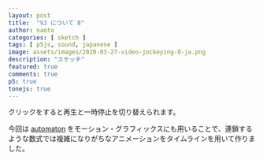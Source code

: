 ```yaml
---
layout: post
title:  "VJ について 8"
author: naoto
categories: [ sketch ]
tags: [ p5js, sound, japanese ]
image: assets/images/2020-03-27-video-jockeying-8-ja.png
description: "スケッチ"
featured: true
comments: true
p5: true
tonejs: true
---
```


クリックをすると再生と一時停止を切り替えられます。

<div id = "p5sketch">
  <!-- p5 instance will be created here -->
</div>

今回は [automaton](https://github.com/FMS-Cat/automaton) をモーション・グラフィックスにも用いることで、連鎖するような数式では複雑になりがちなアニメーションをタイムラインを用いて作りました。

<script src="{{ site.baseurl }}/assets/js/automaton.js"></script>
<script>
// Naoto Hieda
// https://creativecommons.org/licenses/by-sa/3.0/

// https://gist.github.com/gre/1650294/
EasingFunctions = {
  // no easing, no acceleration
  linear: function (t) { return t },
  // accelerating from zero velocity
  easeInQuad: function (t) { return t * t },
  // decelerating to zero velocity
  easeOutQuad: function (t) { return t * (2 - t) },
  // acceleration until halfway, then deceleration
  easeInOutQuad: function (t) { return t < .5 ? 2 * t * t : -1 + (4 - 2 * t) * t },
  // accelerating from zero velocity 
  easeInCubic: function (t) { return t * t * t },
  // decelerating to zero velocity 
  easeOutCubic: function (t) { return (--t) * t * t + 1 },
  // acceleration until halfway, then deceleration 
  easeInOutCubic: function (t) { return t < .5 ? 4 * t * t * t : (t - 1) * (2 * t - 2) * (2 * t - 2) + 1 },
  // accelerating from zero velocity 
  easeInQuart: function (t) { return t * t * t * t },
  // decelerating to zero velocity 
  easeOutQuart: function (t) { return 1 - (--t) * t * t * t },
  // acceleration until halfway, then deceleration
  easeInOutQuart: function (t) { return t < .5 ? 8 * t * t * t * t : 1 - 8 * (--t) * t * t * t },
  // accelerating from zero velocity
  easeInQuint: function (t) { return t * t * t * t * t },
  // decelerating to zero velocity
  easeOutQuint: function (t) { return 1 + (--t) * t * t * t * t },
  // acceleration until halfway, then deceleration
  easeInOutQuint: function (t) { return t < .5 ? 16 * t * t * t * t * t : 1 + 16 * (--t) * t * t * t * t },
}

class ColorScheme {
  constructor(colorString) {
    this.colors = []; {
      let cc = colorString.split("/");
      let cs = cc[cc.length - 1].split("-");
      for (let i in cs) {
        let col = "#" + cs[i].substring(0, 6);
        this.colors.push(col);
      }
      this.offset = 0;
    }
  }
  get(i) {
    return this.colors[(i + this.offset) % this.colors.length];
  }

}

const colorSchemes = [
  new ColorScheme("https://coolors.co/564138-2e86ab-f6f5ae-f5f749-f24236"),
];

const width = 400;
const height = 400;
const bpm = 80 * 4;

class Ticker {
  constructor() {
    this.lastT = 0;
    this.f = bpm / 60;
    this.tickCount = 0;
    this.tickAmount = 4 * 4;
    this.callbacks = [];
  }
  on(condition, callback) {
    this.callbacks.push({ condition, callback });
  }
  start() {
    if (this.handle == undefined) {
      this.lastT = Date.now();
      this.handle = setInterval(() => {
        this.update();
      }, 10);
    }
  }
  update() {
    let t = Date.now() * 0.001;
    if (Math.floor(t * this.f) - Math.floor(this.lastT * this.f) > 0) {
      // this.callback({ tickCount: this.tickCount });
      for (const pair of this.callbacks) {
        if (pair.condition({ tickCount: this.tickCount })) {
          pair.callback();
        }
      }
      this.tickCount = (this.tickCount + 1) % this.tickAmount;
    }
    this.lastT = t;
  }
}

class Stick {
  constructor({ p, x, y, pg, startT }) {
    this.x = x;
    this.y = y;
    this.l = width / 2;
    this.L = width / 2;
    this.lastR = 0;
    this.targetR = 0;
    this.r = 0;
    this.p = p;
    this.pg = pg;
    this.startT = startT == undefined ? 1000 : startT;
    this.isDead = false;
    this.color = colorSchemes[0].get(1);
  }
  bang({ t }) {
    this.lastR = this.targetR;
    // this.targetR = Math.floor(Math.random() * 2) * Math.PI;
    this.startT = t;
  }
  edgeBang({ t }) {
    const p = this.p;
    const pg = this.pg;
    p.drawers.add(new CircleExpand({ x: this.x1, y: this.y1, t, p, pg }));
    p.drawers.add(new CircleExpand({ x: this.x2, y: this.y2, t, p, pg }));
  }
  line({ xh, pg }) {
    pg.line(-xh, 0, xh, 0);
  }
  draw({ t }) {
    const p = this.p;
    const pg = this.pg;
    const durT = 2.5;
    const tw = p.map(t - this.startT, 0, durT, 0, 1, true);
    const ease = EasingFunctions.easeInOutCubic(tw);
    // this.r = p.lerp(this.lastR, this.targetR, ease);
    this.x1 = this.x + this.l * 0.5 * Math.cos(this.r);
    this.y1 = this.y + this.l * 0.5 * Math.sin(this.r);
    this.x2 = this.x + this.l * 0.5 * Math.cos(this.r + Math.PI);
    this.y2 = this.y + this.l * 0.5 * Math.sin(this.r + Math.PI);
    pg.stroke(this.color);
    pg.push();

    const x0 = p.lerp(this.x1, this.x2, 0.5);
    const xh = p.mag(this.x2 - this.x1, this.y2 - this.y1) * 0.5;
    pg.translate(x0, p.lerp(this.y1, this.y2, 0.5));
    pg.rotate(Math.atan2(this.y2 - this.y1, this.x2 - this.x1));
    this.line({ t, tw, xh, pg });
    pg.pop();

    pg.noStroke();
    pg.fill(this.color);
    pg.circle(this.x1, this.y1, width / 40);
    pg.circle(this.x2, this.y2, width / 40);
  }
}

class WaveStick extends Stick {
  constructor(args) {
    super(args);
    this.spawned = false;
  }
  line({ t, tw, xh }) {
    const p = this.p;
    const pg = this.pg;

    if (tw >= 0.5 && this.spawned == false) {
      p.drawers.add(new WaveStickDots({ p, x: this.x, y: this.y, pg, startT: this.startT }));
      this.spawned = true;
    }
    if (tw < 0.5) {
      this.spawned = false;
    }

    pg.noFill();

    const ease = EasingFunctions.easeInOutCubic(1 - Math.abs(1 - tw * 2));
    pg.stroke(this.color);
    pg.beginShape();
    for (let i = 0; i <= 1; i += 0.01) {
      const x = p.lerp(-xh, xh, i);
      const env = (1 - Math.cos(i * Math.PI * 2)) * ease / 2;
      pg.vertex(x, env * Math.sin(Math.PI * (t * 8 + i * 4 * ease)) * height / 4);
    }
    pg.endShape();
  }
}

class WaveStickDots extends Stick {
  constructor(args) {
    super(args);
  }
  line({ t, tw, xh }) {
    const p = this.p;
    const pg = this.pg;
    if (tw >= 1) {
      this.isDead = true;
      return;
    }

    pg.noFill();
    pg.push();
    pg.strokeWeight(2);
    const alpha = EasingFunctions.easeInOutCubic(p.map(tw, 0.8, 1, 1, 0, true));
    const color = p.color(this.color);
    color.setAlpha(alpha * 255);
    pg.stroke(color);
    pg.beginShape(p.POINTS);
    for (let i = 0; i <= 1; i += 0.01) {
      const x = p.lerp(-xh, xh, i);
      const env = (1 - Math.cos(i * Math.PI * 2)) / 2;
      pg.vertex(x, env * Math.sin(Math.PI * (t * 8 + i * 4 * 1)) * height / 4);
    }
    pg.endShape();
    pg.pop();
  }
}

class SpectrumStick extends Stick {
  constructor(args) {
    super(args);
    this.spawned = false;
  }
  bang({ t, razor }) {
    super.bang({ t });
    this.razor = razor;
  }
  line({ t, tw, xh }) {
    const p = this.p;
    const pg = this.pg;

    pg.noFill();
    pg.stroke(this.color);
    pg.line(-xh, 0, xh, 0);

    const ease = EasingFunctions.easeInOutCubic(Math.min(
      p.map(tw, 0, 0.1, 0, 1, true),
      p.map(tw, 0.8, 0.9, 1, 0, true)
    ));

    if (this.razor != undefined) {
      for (let i = 0; i < this.razor.synths.length; i++) {
        const x = p.map(this.razor.synths[i].frequency.value, 0, 15000, xh, -xh);
        const y = p.map(this.razor.synths[i].volume.value, -60, -30, 0, width / 4) * ease;
        pg.line(x, 0, x, y);
      }
    }
  }
}

class ElasticStick extends Stick {
  constructor(args) {
    super(args);
    this.spawned = false;
    this.automaton = new Automaton({
      gui: document.getElementById('automaton-gui'),
      realtime: true,
      loop: true,
      data: JSON.parse(`
      {"v":"2.1.1","length":3,"resolution":100,"params":{"L":{"nodes":[{"time":0,"value":1.0060975609756095,"out":{"time":0.1593886462882097,"value":-0.00914634146341431}},{"time":0.5109170305676856,"value":1,"in":{"time":-0.5,"value":0},"out":{"time":0.07751091703056767,"value":-0.00914634146341431}},{"time":0.80636107090292,"value":-0.02134146341463472,"in":{"time":-0.1659388646288208,"value":0.009146341463415197},"out":{"time":0.15283842794759828,"value":0}},{"time":1.1430131004366808,"value":1,"in":{"time":-0.1626637554585152,"value":0},"out":{"time":0.14956331877729268,"value":0}},{"time":1.4148471615720521,"value":1,"in":{"time":-0.1593886462882097,"value":0},"out":{"time":0.14956331877729223,"value":0}},{"time":3,"value":0.9878048780487796,"in":{"time":-0.5,"value":0}}],"fxs":[]},"R":{"nodes":[{"time":0,"value":0,"out":{"time":0.3526200873362444,"value":0.01829268292682862}},{"time":0.6451965065502181,"value":1,"in":{"time":-0.3034934497816595,"value":0},"out":{"time":0.585152838427947,"value":0}},{"time":3,"value":1,"in":{"time":-0.5,"value":0}}],"fxs":[]}},"guiSettings":{"snapActive":false,"snapTime":0.1,"snapValue":0.1}}
      `)
    });
  }
  bang({ t }) {
    super.bang({ t });
  }
  line({ t, tw, xh }) {
    const p = this.p;
    const pg = this.pg;

    pg.noFill();
    pg.stroke(this.color);
    pg.line(-xh, 0, xh, 0);

    const ease = EasingFunctions.easeInOutCubic(Math.min(
      p.map(tw, 0, 0.1, 0, 1, true),
      p.map(tw, 0.8, 0.9, 1, 0, true)
    ));
  }
  draw({ t }) {
    const { auto } = this.automaton;
    this.automaton.update();
    this.l = auto('L') * this.L;
    this.r = auto('R') * Math.PI;
    super.draw({t});
  }
}

class CircleExpand {
  constructor({ t, p, x, y, pg }) {
    this.startT = t;
    this.p = p;
    this.x = x;
    this.y = y;
    this.pg = pg;
    this.isDead = false;
    this.color = colorSchemes[0].get(2);
  }
  draw({ t }) {
    const p = this.p;
    const pg = this.pg;
    const tw = t - this.startT;
    if (tw > 1) {
      this.isDead = true;
      return;
    }
    {
      const alpha = EasingFunctions.easeInOutCubic(1 - tw);
      const color = p.color(this.color);
      color.setAlpha(alpha * 255);
      pg.stroke(color);
      pg.noFill();
    }
    {
      const ease = EasingFunctions.easeOutCubic(tw);
      pg.circle(this.x, this.y, ease * width / 4);
    }
  }
}

class AnimatedSynth {
  constructor({ p, x, y, pg }) {
    this.p = p;
    this.x = x;
    this.y = y;
    this.pg = pg;
    this.isDead = false;
    this.startT = 1000;
    this.color = colorSchemes[0].get(3);

    this.automaton = new Automaton({
      gui: document.getElementById('automaton-gui'),
      realtime: true,
      loop: true,
      data: JSON.parse(`
      {"v":"2.1.1","length":3,"resolution":100,"params":{"X":{"nodes":[{"time":0,"value":0.48353658536585337,"out":{"time":0.5054585152838429,"value":0.8780487804878043}},{"time":1.0185589519650657,"value":0.3993902439024344,"in":{"time":0,"value":0},"out":{"time":0.6091703056768552,"value":-0.4207317073170742}},{"time":2.175436681222708,"value":0.39329268292682906,"in":{"time":0,"value":0},"out":{"time":0.5,"value":0}},{"time":3,"value":0.4939024390243896,"in":{"time":-0.5,"value":0}}],"fxs":[{"time":0.027292576419213788,"length":1.2085152838427953,"row":0,"def":"lofi","params":{"rate":10,"relative":false,"reso":30,"round":false},"bypass":false},{"time":1.6530567685589523,"length":1.3469432314410477,"row":0,"def":"sine","params":{"amp":0.2,"freq":2,"phase":0}}]},"Y":{"nodes":[{"time":0,"value":0,"out":{"time":0,"value":0}},{"time":0.767467248908297,"value":0.7469512195121956,"in":{"time":-0.5,"value":0},"out":{"time":0.4235807860262013,"value":-0.3109756097560976}},{"time":1.638646288209607,"value":1.0030487804878052,"in":{"time":-0.7019650655021836,"value":-0.4207317073170729},"out":{"time":0.5,"value":0}},{"time":3,"value":0,"in":{"time":-0.5,"value":0}}],"fxs":[]},"volume":{"nodes":[{"time":0,"value":0.24695121951219523,"out":{"time":0.5,"value":0}},{"time":0.6288209606986901,"value":0.8749999999999992,"in":{"time":-0.24781659388646282,"value":0},"out":{"time":0.2609170305676858,"value":0}},{"time":1.205240174672489,"value":0.08841463414634143,"in":{"time":-0.5,"value":0},"out":{"time":0.5,"value":0}},{"time":1.7292576419213965,"value":0.9207317073170733,"in":{"time":-0.5,"value":0},"out":{"time":0.5,"value":0}},{"time":2.2631004366812215,"value":0.051829268292683084,"in":{"time":-0.5,"value":0},"out":{"time":0.5,"value":0}},{"time":2.6724890829694328,"value":0.9390243902439017,"in":{"time":-0.5,"value":0},"out":{"time":0.5,"value":0}},{"time":3,"value":0,"in":{"time":-0.5,"value":0}}],"fxs":[]}},"guiSettings":{"snapActive":false,"snapTime":0.1,"snapValue":0.1}}
      `)
    });
    this.started = false;
    this.synth = new Tone.FMSynth().toMaster();
    this.synth.volume.value = -80;
  }
  bang({ t }) {
    this.startT = t;
  }
  draw({ t }) {
    const p = this.p;
    const pg = this.pg;

    this.automaton.update();
    const auto = this.automaton.auto;
    this.synth.frequency.value = p.map(auto('X'), 0, 1, 200, 1200);
    if (isPlaying && this.started == false) {
      this.synth.triggerAttack();
      this.started = true;
    }

    pg.noFill();
    pg.stroke(this.color);
    this.synth.volume.value = p.map(auto('volume'), 0, 1, -70, -20);
    if (isPlaying == false || auto('volume') < 0.01) {
      this.synth.volume.value = -100;
    }
    const r = p.map(auto('volume'), 0, 1, width / 16, width / 4);
    const x = p.map(auto('X'), 0, 1, -width, width) / 2;
    const y = p.map(auto('Y'), 0, 1, -height, height) / 2;
    pg.circle(this.x + x, this.y + y, r);
  }

}

class DrawerManager {
  constructor() {
    this.drawers = [];
  }
  add(a) {
    this.drawers.push(a);
  }
  update({ t }) {
    for (const drawer of this.drawers) {
      drawer.draw({ t });
    }
    for (let i = this.drawers.length - 1; i >= 0; i--) {
      if (this.drawers[i].isDead) {
        this.drawers.splice(i, 1);
      }
    }
  }
}
let isPlaying = false;

const s = (p) => {
  const synths = {};
  const backLayer = p.createGraphics(width, height);
  const mainLayer = p.createGraphics(width, height);
  p.drawers = new DrawerManager();
  const tickers = {
    percussion: { val: 0, triggered: false },
    razor: { val: 0, triggered: false },
  };
  const sticks = [];
  const backs = [];
  let perc;

  p.preload = () => { }

  p.setup = () => {
    p.createCanvas(width, height, p.WEBGL);
    p.frameRate(60);

    // backs.push(new AnimatedSynth({ p, x: 0, y: 0, pg: backLayer }));
    sticks.push(new ElasticStick({ p, x: -width / 4, y: 0, pg: mainLayer }));
    sticks.push(new WaveStick({ p, x: width / 4, y: 0, pg: mainLayer }));
    for (const a of sticks) {
      p.drawers.add(a);
    }
    for (const a of backs) {
      p.drawers.add(a);
    }

    tickers.percussion.func = (t) => {
      for (const stick of sticks) {
        stick.edgeBang({ t });
      }
      setTimeout(() => {
        perc.triggerAttackRelease();
      }, 250);
    }

    tickers.razor.func = (t) => {
      sticks[0].bang({ t, razor: synths.razor });
      sticks[1].bang({ t });

      const distribution = [];
      const mode = Math.floor(Math.random() * 2);
      for (let i = 0; i < synths.razor.numSynths; i++) {
        if (mode == 0) {
          distribution[i] = p.map(i, 0, synths.razor.numSynths - 1, -30, -60);
        }
        else {
          distribution[i] = p.random(-60, -30);
        }
      }
      setTimeout(() => {
        synths.razor.triggerAttack(p.random([262, 294, 330]), 2, 0.25, distribution);
      }, 0);
      setTimeout(() => {
        synths.razor.triggerRelease();
        if (sticks[0].razor != undefined) {
          sticks[0].razor = undefined;
        }
      }, 2000 + 250);
    }

    p.automaton = new Automaton({
      // gui: document.getElementById('automaton-gui'),
      realtime: true,
      loop: true,
      data: JSON.parse(`
      {"v":"2.1.1","length":3,"resolution":100,"params":{"razor":{"nodes":[{"time":0,"value":0.017073170731708054,"out":{"time":0.16470127697649328,"value":-0.009146341463414753}},{"time":3,"value":0.009146341463415197,"in":{"time":-0.5,"value":0}}],"fxs":[{"time":0.7532751091703058,"length":0.08296943231441034,"row":0,"def":"add","params":{"value":1}}]},"percussion":{"nodes":[{"time":0,"value":0,"out":{"time":0,"value":0}},{"time":3,"value":0,"in":{"time":-0.5,"value":0}}],"fxs":[{"time":0.7000000000000001,"length":0.050000000000000044,"row":0,"def":"add","params":{"value":1},"bypass":false},{"time":1.4500000000000002,"length":0.04999999999999982,"row":0,"def":"add","params":{"value":1}},{"time":2.2,"length":0.050000000000000266,"row":0,"def":"add","params":{"value":1}},{"time":2.85,"length":0.050000000000000266,"row":0,"def":"add","params":{"value":1}},{"time":2.95,"length":0.04999999999999982,"row":0,"def":"add","params":{"value":1}}]}},"guiSettings":{"snapActive":true,"snapTime":0.05,"snapValue":0.05}}
      `)
    });

    synths.sine = new Tone.Synth({
      oscillator: { type: 'sine' }
    }).toMaster();
    synths.sine.volume.setValueAtTime(-20, 0);
    synths.am = new Tone.AMSynth().toMaster();
    synths.fm = new Tone.FMSynth().toMaster();
    synths.sawtooth = new Tone.Synth({
      oscillator: { type: 'sawtooth' }
    }).toMaster();
    synths.triangle = new Tone.Synth({
      oscillator: { type: 'triangle' }
    }).toMaster();
    synths.square = new Tone.Synth({
      oscillator: { type: 'square' }
    }).toMaster();
    synths.pluck = new Tone.PluckSynth().toMaster();
    synths.pluck.volume.setValueAtTime(-20, 0);
    synths.metal = new Tone.MetalSynth().toMaster();
    synths.metal.volume.setValueAtTime(-20, 0);
    synths.noise = new Tone.NoiseSynth().toMaster();
    synths.noise.volume.setValueAtTime(-20, 0);
    perc = synths.noise;
    synths.razor = new Razor();
  }

  p.mouseClicked = () => {
    runButtonClicked();
  }

  p.keyPressed = () => {
    // runButtonClicked();
  }

  p.draw = () => {
    let t = p.millis() * 0.001;
    p.automaton.update();
    const auto = p.automaton.auto;
    for (const key in tickers) {
      if (tickers[key].triggered && tickers[key].val > auto(key)) {
        tickers[key].triggered = false;
      }
      if (tickers[key].triggered == false && tickers[key].val < auto(key) && auto(key) > 0.5) {
        if (isPlaying) {
          tickers[key].func(t);
        }
        tickers[key].triggered = true;
      }
      tickers[key].val = auto(key);
    }

    p.background(0);
    // p.background(colorSchemes[0].get(0));
    const layers = [mainLayer, backLayer];
    for (const layer of layers) {
      layer.push();
      layer.clear();
      layer.translate(layer.width / 2, layer.height / 2);
    }

    p.drawers.update({ t });

    for (const layer of layers) {
      layer.pop();
    }
    p.imageMode(p.CENTER);
    p.image(backLayer, 0, 0);
    p.image(mainLayer, 0, 0);
  }

  let isSetup = false;
  let runButtonClicked = () => {
    if (0 <= p.mouseX && p.mouseX < width && 0 <= p.mouseY && p.mouseY < height) {
      isPlaying = !isPlaying;
      if (isSetup == false) {
        isSetup = true;
      }
    }
  }
}

class Razor {
  constructor() {
    this.isSetup = false;
    this.synths = [];
    this.numSynths = 32;
    for (let i = 0; i < this.numSynths; i++) {
      this.synths[i] = new Tone.Synth({
        oscillator: { type: 'sine' }
      }).toMaster();
      this.synths[i].volume.value = -80;
    }
  }
  // setup() {
  //   if (this.isSetup) return;
  //   this.isSetup = true;
  // }
  triggerAttack(freq, t, dt, distribution) {
    for (let i = 0; i < this.synths.length; i++) {
      this.synths[i].volume.value = distribution[i];
      this.synths[i].frequency.value = freq;
      this.synths[i].triggerAttack(freq, dt);
      this.synths[i].frequency.linearRampTo(freq * (i + 1), t)
    }
  }
  triggerRelease() {
    for (let i = 0; i < this.synths.length; i++) {
      this.synths[i].triggerRelease();
    }
  }
  connect() {
    //fakefakefake
  }
}

let myp5 = new p5(s, document.getElementById('p5sketch'));
</script>